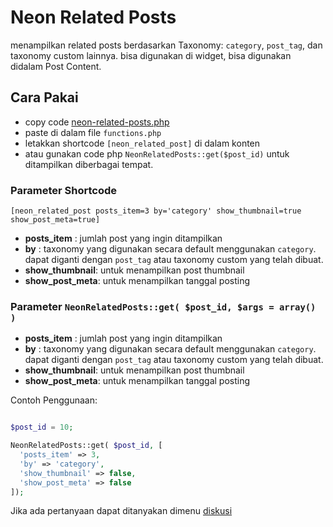 # Neon Related Posts

menampilkan related posts berdasarkan Taxonomy: ``category``, ``post_tag``, dan taxonomy custom lainnya. bisa digunakan di widget, bisa digunakan didalam Post Content.

## Cara Pakai
- copy code [neon-related-posts.php](neon-related-posts)
- paste di dalam file ``functions.php``
- letakkan shortcode ``[neon_related_post]`` di dalam konten
- atau gunakan code php ``NeonRelatedPosts::get($post_id)`` untuk ditampilkan diberbagai tempat.

### Parameter Shortcode
``[neon_related_post posts_item=3 by='category' show_thumbnail=true show_post_meta=true]``

- **posts_item** : jumlah post yang ingin ditampilkan
- **by** : taxonomy yang digunakan secara default menggunakan ``category``. dapat diganti dengan ``post_tag`` atau taxonomy custom yang telah dibuat.
- **show_thumbnail**: untuk menampilkan post thumbnail
- **show_post_meta**: untuk menampilkan tanggal posting

### Parameter ``NeonRelatedPosts::get( $post_id, $args = array() )``

- **posts_item** : jumlah post yang ingin ditampilkan
- **by** : taxonomy yang digunakan secara default menggunakan ``category``. dapat diganti dengan ``post_tag`` atau taxonomy custom yang telah dibuat.
- **show_thumbnail**: untuk menampilkan post thumbnail
- **show_post_meta**: untuk menampilkan tanggal posting

Contoh Penggunaan:
```php

$post_id = 10;

NeonRelatedPosts::get( $post_id, [
  'posts_item' => 3,
  'by' => 'category',
  'show_thumbnail' => false,
  'show_post_meta' => false
]);


```

Jika ada pertanyaan dapat ditanyakan dimenu [diskusi](https://github.com/neonwebid/neon-wp-snippet/discussions)
